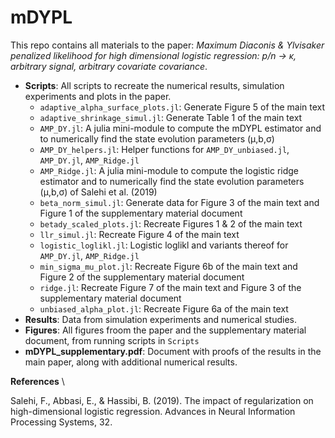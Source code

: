 # mDYPL
This repo contains all materials to the paper: *Maximum Diaconis & Ylvisaker penalized likelihood for high dimensional logistic regression: p/n → κ, arbitrary signal, arbitrary covariate covariance*.

- **Scripts**: All scripts to recreate the numerical results, simulation experiments and plots in the paper. 
	- `adaptive_alpha_surface_plots.jl`: Generate Figure 5 of the main text 
	- `adaptive_shrinkage_simul.jl`: Generate Table 1 of the main text 
	- `AMP_DY.jl`: A julia mini-module to compute the mDYPL estimator and to numerically find the state evolution parameters (μ,b,σ)
	- `AMP_DY_helpers.jl`: Helper functions for `AMP_DY_unbiased.jl`, `AMP_DY.jl`, `AMP_Ridge.jl`
   	- `AMP_Ridge.jl`: A julia mini-module to compute the logistic ridge estimator and to numerically find the state evolution parameters (μ,b,σ) of Salehi et al. (2019)
	- `beta_norm_simul.jl`: Generate data for Figure 3 of the main text and Figure 1 of the supplementary material document 
 	- `betady_scaled_plots.jl`: Recreate Figures 1 & 2 of the main text
	- `llr_simul.jl`: Recreate Figure 4 of the main text 
	- `logistic_loglikl.jl`: Logistic loglikl and variants thereof for `AMP_DY.jl`, `AMP_Ridge.jl`
	- `min_sigma_mu_plot.jl`: Recreate Figure 6b of the main text and Figure 2 of the supplementary material document 
	- `ridge.jl`: Recreate Figure 7 of the main text and Figure 3 of the supplementary material document 
	- `unbiased_alpha_plot.jl`: Recreate Figure 6a of the main text
- **Results**: Data from simulation experiments and numerical studies.
- **Figures**: All figures froom the paper and the supplementary material document, from running scripts in `Scripts` 
- **mDYPL_supplementary.pdf**: Document with proofs of the results in the main paper, along with additional numerical results.

**References** \

Salehi, F., Abbasi, E., & Hassibi, B. (2019). The impact of regularization on high-dimensional logistic regression. Advances in Neural Information Processing Systems, 32.
